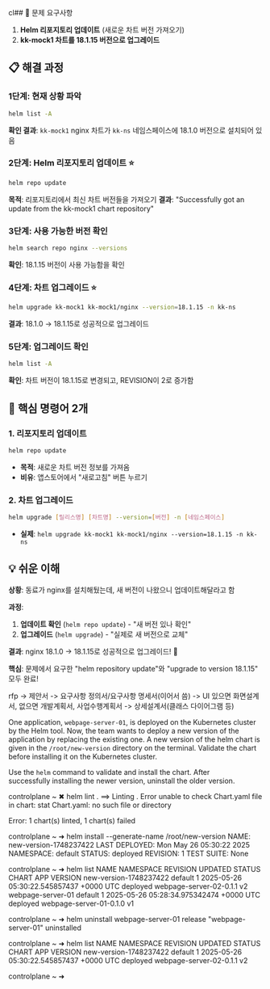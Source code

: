 cl## 🎯 문제 요구사항

1. **Helm 리포지토리 업데이트** (새로운 차트 버전 가져오기)
2. **kk-mock1 차트를 18.1.15 버전으로 업그레이드**

## 📋 해결 과정

### 1단계: 현재 상황 파악

```bash
helm list -A
```

**확인 결과**: `kk-mock1` nginx 차트가 `kk-ns` 네임스페이스에 18.1.0 버전으로 설치되어 있음

### 2단계: Helm 리포지토리 업데이트 ⭐

```bash
helm repo update
```

**목적**: 리포지토리에서 최신 차트 버전들을 가져오기
**결과**: "Successfully got an update from the kk-mock1 chart repository"

### 3단계: 사용 가능한 버전 확인

```bash
helm search repo nginx --versions
```

**확인**: 18.1.15 버전이 사용 가능함을 확인

### 4단계: 차트 업그레이드 ⭐

```bash
helm upgrade kk-mock1 kk-mock1/nginx --version=18.1.15 -n kk-ns
```

**결과**: 18.1.0 → 18.1.15로 성공적으로 업그레이드

### 5단계: 업그레이드 확인

```bash
helm list -A
```

**확인**: 차트 버전이 18.1.15로 변경되고, REVISION이 2로 증가함

## 🔑 핵심 명령어 2개

### 1. 리포지토리 업데이트

```bash
helm repo update
```

- **목적**: 새로운 차트 버전 정보를 가져옴
- **비유**: 앱스토어에서 "새로고침" 버튼 누르기

### 2. 차트 업그레이드

```bash
helm upgrade [릴리스명] [차트명] --version=[버전] -n [네임스페이스]
```

- **실제**: `helm upgrade kk-mock1 kk-mock1/nginx --version=18.1.15 -n kk-ns`

## 💡 쉬운 이해

**상황**: 동료가 nginx를 설치해뒀는데, 새 버전이 나왔으니 업데이트해달라고 함

**과정**:

1. **업데이트 확인** (`helm repo update`) - "새 버전 있나 확인"
2. **업그레이드** (`helm upgrade`) - "실제로 새 버전으로 교체"

**결과**: nginx 18.1.0 → 18.1.15로 성공적으로 업그레이드! 🎉

**핵심**: 문제에서 요구한 "helm repository update"와 "upgrade to version 18.1.15" 모두 완료!


rfp -> 제안서 -> 요구사항 정의서/요구사항 명세서(이어서 씀) -> UI 있으면 화면설계서, 없으면 개발계획서, 사업수행계획서 -> 상세설계서(클래스 다이어그램 등)



One application, `webpage-server-01`, is deployed on the Kubernetes cluster by the Helm tool. Now, the team wants to deploy a new version of the application by replacing the existing one. A new version of the helm chart is given in the `/root/new-version` directory on the terminal. Validate the chart before installing it on the Kubernetes cluster.   
  
  
Use the `helm` command to validate and install the chart. After successfully installing the newer version, uninstall the older version.

controlplane ~ ✖ helm lint .
==> Linting .
Error unable to check Chart.yaml file in chart: stat Chart.yaml: no such file or directory

Error: 1 chart(s) linted, 1 chart(s) failed

controlplane ~ ➜  helm install --generate-name /root/new-version
NAME: new-version-1748237422
LAST DEPLOYED: Mon May 26 05:30:22 2025
NAMESPACE: default
STATUS: deployed
REVISION: 1
TEST SUITE: None

controlplane ~ ➜  helm list
NAME                    NAMESPACE       REVISION        UPDATED                                 STATUS          CHART                       APP VERSION
new-version-1748237422  default         1               2025-05-26 05:30:22.545857437 +0000 UTC deployed        webpage-server-02-0.1.1     v2         
webpage-server-01       default         1               2025-05-26 05:28:34.975342474 +0000 UTC deployed        webpage-server-01-0.1.0     v1         

controlplane ~ ➜  helm uninstall webpage-server-01
release "webpage-server-01" uninstalled

controlplane ~ ➜  helm list
NAME                    NAMESPACE       REVISION        UPDATED                                 STATUS          CHART                       APP VERSION
new-version-1748237422  default         1               2025-05-26 05:30:22.545857437 +0000 UTC deployed        webpage-server-02-0.1.1     v2         

controlplane ~ ➜  
